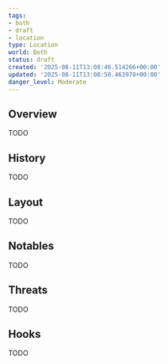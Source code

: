 ```yaml
---
tags:
- both
- draft
- location
type: Location
world: Both
status: draft
created: '2025-08-11T13:08:46.514266+00:00'
updated: '2025-08-11T13:08:50.463978+00:00'
danger_level: Moderate
---
```



## Overview

TODO
## History

TODO
## Layout

TODO
## Notables

TODO
## Threats

TODO
## Hooks

TODO
